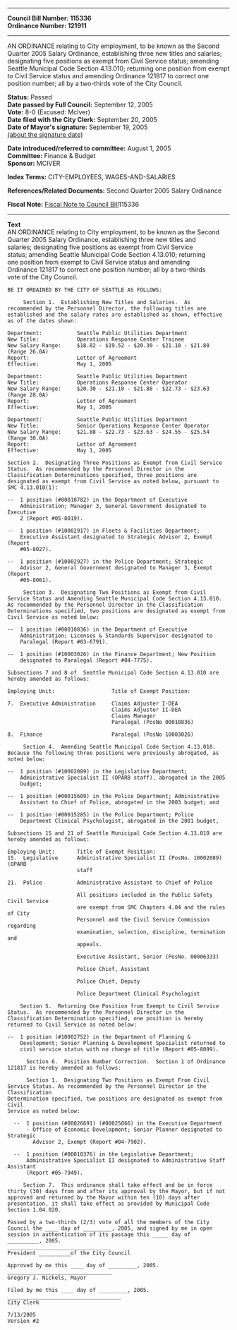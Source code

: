 * * * * *  
  
**Council Bill Number: [](#h0)[](#h2)115336**   
**Ordinance Number: 121911**  
  
* * * * *  
  
AN ORDINANCE relating to City employment, to be known as the Second Quarter 2005 Salary Ordinance, establishing three new titles and salaries; designating five positions as exempt from Civil Service status; amending Seattle Municipal Code Section 4.13.010; returning one position from exempt to Civil Service status and amending Ordinance 121817 to correct one position number; all by a two-thirds vote of the City Council.  
  
**Status:** Passed   
**Date passed by Full Council:** September 12, 2005   
**Vote:** 8-0 (Excused: McIver)   
**Date filed with the City Clerk:** September 20, 2005   
**Date of Mayor's signature:** September 19, 2005   
[(about the signature date)](/~public/approvaldate.htm)   
  
  
**Date introduced/referred to committee:** August 1, 2005   
**Committee:** Finance & Budget   
**Sponsor:** MCIVER   
  
**Index Terms:** CITY-EMPLOYEES, WAGES-AND-SALARIES  
  
**References/Related Documents:** Second Quarter 2005 Salary Ordinance  
  
**Fiscal Note:** [Fiscal Note to Council Bill](http://clerk.seattle.gov/~public/fnote/115336.htm)[](#h1)[](#h3)115336  
  
* * * * *  
  
**Text**  
    AN ORDINANCE relating to City employment, to be known as the Second  
    Quarter 2005 Salary Ordinance, establishing three new titles and  
    salaries; designating five positions as exempt from Civil Service  
    status; amending Seattle Municipal Code Section 4.13.010; returning  
    one position from exempt to Civil Service status and amending  
    Ordinance 121817 to correct one position number; all by a two-thirds  
    vote of the City Council.  
  
    BE IT ORDAINED BY THE CITY OF SEATTLE AS FOLLOWS:  
  
         Section 1.  Establishing New Titles and Salaries.  As  
    recommended by the Personnel Director, the following titles are  
    established and the salary rates are established as shown, effective  
    as of the dates shown:  
  
    Department:           Seattle Public Utilities Department  
    New Title:            Operations Response Center Trainee  
    New Salary Range:     $18.82 - $19.52 - $20.30 - $21.10 - $21.88  (Range 26.0A)  
    Report:               Letter of Agreement  
    Effective:            May 1, 2005  
  
    Department:           Seattle Public Utilities Department  
    New Title:            Operations Response Center Operator  
    New Salary Range:     $20.30 - $21.10 - $21.88 - $22.73 - $23.63  (Range 28.0A)  
    Report:               Letter of Agreement  
    Effective:            May 1, 2005  
  
    Department:           Seattle Public Utilities Department  
    New Title:            Senior Operations Response Center Operator  
    New Salary Range:     $21.88 - $22.73 - $23.63 - $24.55 - $25.54  (Range 30.0A)  
    Report:               Letter of Agreement  
    Effective:            May 1, 2005  
  
    Section 2.  Designating Three Positions as Exempt from Civil Service  
    Status.  As recommended by the Personnel Director in the  
    Classification Determinations specified, three positions are  
    designated as exempt from Civil Service as noted below, pursuant to  
    SMC 4.13.010(1):  
  
    --  1 position (#00010782) in the Department of Executive  
        Administration; Manager 3, General Government designated to Executive  
        2 (Report #05-8019).  
  
    --  1 position (#10002917) in Fleets & Facilities Department;  
        Executive Assistant designated to Strategic Advisor 2, Exempt (Report  
        #05-8027).  
  
    --  1 position (#10002927) in the Police Department; Strategic  
        Advisor 2, General Government designated to Manager 3, Exempt (Report  
        #05-8061).  
  
         Section 3.  Designating Two Positions as Exempt from Civil  
    Service Status and Amending Seattle Municipal Code Section 4.13.010.  
    As recommended by the Personnel Director in the Classification  
    Determinations specified, two positions are designated as exempt from  
    Civil Service as noted below:  
  
    --  1 position (#00010836) in the Department of Executive  
        Administration; Licenses & Standards Supervisor designated to  
        Paralegal (Report #03-6791).  
  
    --  1 position (#10003026) in the Finance Department; New Position  
        designated to Paralegal (Report #04-7775).  
  
    Subsections 7 and 8 of  Seattle Municipal Code Section 4.13.010 are  
    hereby amended as follows:  
  
    Employing Unit:                  Title of Exempt Position:  
  
    7.  Executive Administration     Claims Adjuster I-DEA  
                                     Claims Adjuster II-DEA  
                                     Claims Manager  
                                     Paralegal (PosNo 00010836)  
  
    8.  Finance                      Paralegal (PosNo 10003026)  
  
         Section 4.  Amending Seattle Municipal Code Section 4.13.010.  
    Because the following three positions were previously abrogated, as  
    noted below:  
  
    --  1 position (#10002089) in the Legislative Department;  
        Administrative Specialist II (OPARB staff), abrogated in the 2005  
        budget;  
  
    --  1 position (#00015609) in the Police Department; Administrative  
        Assistant to Chief of Police, abrogated in the 2003 budget; and  
  
    --  1 position (#00015285) in the Police Department; Police  
        Department Clinical Psychologist, abrogated in the 2001 budget,  
  
    Subsections 15 and 21 of Seattle Municipal Code Section 4.13.010 are  
    hereby amended as follows:  
  
    Employing Unit:       Title of Exempt Position:  
    15.  Legislative      Administrative Specialist II (PosNo. 10002089) (OPARB  
                          staff  
  
    21.  Police           Administrative Assistant to Chief of Police  
  
                          All positions included in the Public Safety Civil Service  
                          are exempt from SMC Chapters 4.04 and the rules of City  
                          Personnel and the Civil Service Commission regarding  
                          examination, selection, discipline, termination and  
                          appeals.  
  
                          Executive Assistant, Senior (PosNo. 00006333)  
  
                          Police Chief, Assistant  
  
                          Police Chief, Deputy  
  
                          Police Department Clinical Psychologist  
  
        Section 5.  Returning One Position from Exempt to Civil Service  
    Status.  As recommended by the Personnel Director in the  
    Classification Determination specified, one position is hereby  
    returned to Civil Service as noted below:  
  
    --  1 position (#10002752) in the Department of Planning &  
        Development; Senior Planning & Development Specialist returned to  
        civil service status with no change of title (Report #05-8099).  
  
          Section 6.  Position Number Correction.  Section 1 of Ordinance  
    121817 is hereby amended as follows:  
  
          Section 1.  Designating Two Positions as Exempt From Civil  
    Service Status. As recommended by the Personnel Director in the Classification  
    Determination specified, two positions are designated as exempt from Civil  
    Service as noted below:  
  
      --  1 position (#00026691) (#00025066) in the Executive Department  
          - Office of Economic Development; Senior Planner designated to Strategic  
            Advisor 2, Exempt (Report #04-7902).  
  
      --  1 position (#00010376) in the Legislative Department;  
          Administrative Specialist II designated to Administrative Staff Assistant  
          (Report #05-7949).  
  
         Section 7.  This ordinance shall take effect and be in force  
    thirty (30) days from and after its approval by the Mayor, but if not  
    approved and returned by the Mayor within ten (10) days after  
    presentation, it shall take effect as provided by Municipal Code  
    Section 1.04.020.  
  
    Passed by a two-thirds (2/3) vote of all the members of the City  
    Council the ____ day of _________, 2005, and signed by me in open  
    session in authentication of its passage this _____ day of  
    __________, 2005.  
    _________________________________  
    President __________of the City Council  
  
    Approved by me this ____ day of _________, 2005.  
    _________________________________  
    Gregory J. Nickels, Mayor  
  
    Filed by me this ____ day of _________, 2005.  
    ____________________________________  
    City Clerk  
  
    7/13/2005  
    Version #2  
